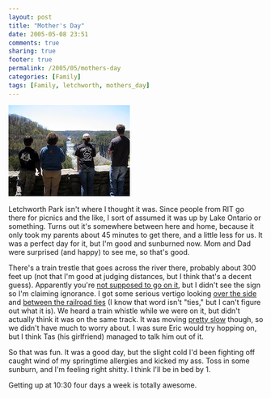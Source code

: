 ```yaml
---
layout: post
title: "Mother's Day"
date: 2005-05-08 23:51
comments: true
sharing: true
footer: true
permalink: /2005/05/mothers-day
categories: [Family]
tags: [Family, letchworth, mothers_day]
---
```

<div class="imgRight"><a href="http://www.flickr.com/photos/brockli/sets/316900/" title="Mother's Day photo set"><img src="/files/images/13021161_45774929e6_m.jpg" width="240" height="180" alt="Hey, a waterfall" /></a></div>

Letchworth Park isn't where I thought it was.  Since people from RIT go there for picnics and the like, I sort of assumed it was up by Lake Ontario or something.  Turns out it's somewhere between here and home, because it only took my parents about 45 minutes to get there, and a little less for us.  It was a perfect day for it, but I'm good and sunburned now.  Mom and Dad were surprised (and happy) to see me, so that's good.

There's a train trestle that goes across the river there, probably about 300 feet up (not that I'm good at judging distances, but I think that's a decent guess).  Apparently you're <a href="http://www.flickr.com/photos/brockli/13021839/in/set-316900/">not supposed to go on it</a>, but I didn't see the sign so I'm claiming ignorance.  I got some serious vertigo looking <a href="http://www.flickr.com/photos/brockli/13021446/in/set-316900/">over the side</a> and <a href="http://www.flickr.com/photos/brockli/13021569/in/set-316900/">between the railroad ties</a> (I know that word isn't "ties," but I can't figure out what it is).  We heard a train whistle while we were on it, but didn't actually think it was on the same track.  It was moving <a href="http://www.flickr.com/photos/brockli/13021881/in/set-316900/">pretty slow</a> though, so we didn't have much to worry about.  I was sure Eric would try hopping on, but I think Tas (his girlfriend) managed to talk him out of it.

So that was fun.  It was a good day, but the slight cold I'd been fighting off caught wind of my springtime allergies and kicked my ass.  Toss in some sunburn, and I'm feeling right shitty.  I think I'll be in bed by 1.

Getting up at 10:30 four days a week is totally awesome.
